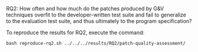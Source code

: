 RQ2: How often and how much do the patches produced by G&V techniques overfit to the developer-written test suite and fail to generalize to the evaluation test suite, and thus ultimately to the program specification?

To reproduce the results for RQ2, execute the command:

`bash reproduce-rq2.sh ../../../results/RQ2/patch-quality-assessment/`
